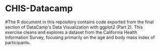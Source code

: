 # CHIS-Datacamp

#The R document in this repository contains code exported from the final section of DataCamp's Data Visualization with ggplot2 (Part 2). This exercise cleans and explores a dataset from the California Health Information Survey, focusing primarily on the age and body mass index of participants.

